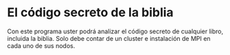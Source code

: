El código secreto de la biblia
==

Con este programa uster podrá analizar el código secreto de cualquier libro, incluida la biblia. Solo debe contar de un cluster e instalación de MPI en cada uno de sus nodos.
